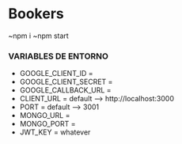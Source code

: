 # Bookers

~npm i
~npm start

### VARIABLES DE ENTORNO

- GOOGLE_CLIENT_ID = 
- GOOGLE_CLIENT_SECRET = 
- GOOGLE_CALLBACK_URL =
- CLIENT_URL = default --> http://localhost:3000
- PORT = default --> 3001
- MONGO_URL =
- MONGO_PORT =
- JWT_KEY = whatever
